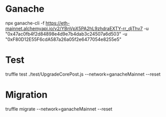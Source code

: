 # Ganache
npx ganache-cli -f https://eth-mainnet.alchemyapi.io/v2/YBnVpX5PA2hL9zhdraEXTY-rr_djThv7 -u "0x47ac0fb4f2d84898e4d9e7b4dab3c24507a6d503" -u "0xF80D12E55F6cdA587a26a05f2e6477054e8255e5"

# Test
truffle test ./test/UpgradeCorePost.js --network=ganacheMainnet --reset

# Migration
truffle migrate --network=ganacheMainnet --reset